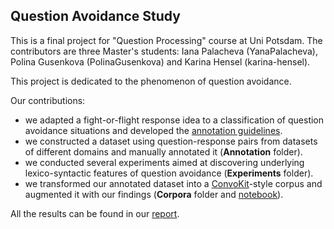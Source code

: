 ## Question Avoidance Study

This is a final project for "Question Processing" course at Uni Potsdam. The contributors are three Master's students:
Iana Palacheva (YanaPalacheva), Polina Gusenkova (PolinaGusenkova) and Karina Hensel (karina-hensel).

This project is dedicated to the phenomenon of question avoidance. 

Our contributions:
- we adapted a fight-or-flight response idea to a classification of question avoidance situations and developed the [annotation guidelines](https://github.com/YanaPalacheva/avoidance_study/blob/master/Annotation/Annotation%20Guidelines%20(1)%20QP.docx).
- we constructed a dataset using question-response pairs from datasets of different domains and manually annotated it (**Annotation** folder).
- we conducted several experiments aimed at discovering underlying lexico-syntactic features of question avoidance (**Experiments** folder).
- we transformed our annotated dataset into a [ConvoKit](https://github.com/CornellNLP/Cornell-Conversational-Analysis-Toolkit)-style corpus and augmented it with our findings (**Corpora** folder and [notebook](https://github.com/YanaPalacheva/avoidance_study/blob/master/corpus_creation.ipynb)).

All the results can be found in our [report](https://github.com/YanaPalacheva/avoidance_study/blob/master/question_avoidance_study.pdf).
